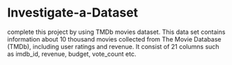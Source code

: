 # Investigate-a-Dataset

complete this project by using TMDb movies dataset.
This data set contains information about 10 thousand movies collected from The Movie Database (TMDb), including user ratings and revenue. It consist of 21 columns such as imdb_id, revenue, budget, vote_count etc.
